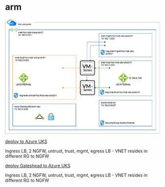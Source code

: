 # arm

<img src="hcc-shared.png"/>

<p><a href='https://portal.azure.com/#create/Microsoft.Template/uri/https%3A%2F%2Fraw.githubusercontent.com%2Fphiltaylor%2Fhullcc-arm%2Fmaster%2Fuks-deploy2.json'>deploy to Azure UKS</a></p>
<p>Ingress LB, 2 NGFW, untrust, trust, mgmt, egress LB - VNET resides in different RG to NGFW</p>
<p><a href='https://portal.azure.com/#create/Microsoft.Template/uri/https%3A%2F%2Fraw.githubusercontent.com%2Fphiltaylor%2Fhullcc-arm%2Fmaster%2Fgateshead-uks.json'>deploy Gateshead to Azure UKS</a></p>
<p>Ingress LB, 2 NGFW, untrust, trust, mgmt, egress LB - VNET resides in different RG to NGFW</p>
